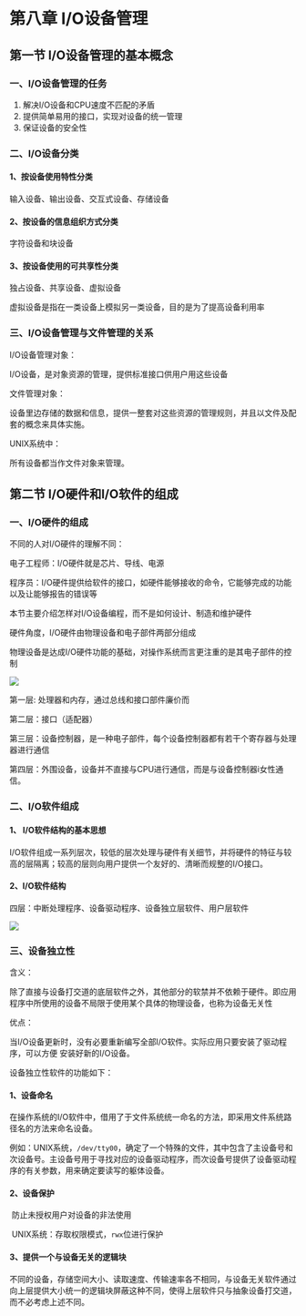 # 第八章 I/O设备管理

## 第一节 I/O设备管理的基本概念

### 一、I/O设备管理的任务

1. 解决I/O设备和CPU速度不匹配的矛盾
2. 提供简单易用的接口，实现对设备的统一管理
3. 保证设备的安全性

### 二、I/O设备分类

#### 1、按设备使用特性分类

输入设备、输出设备、交互式设备、存储设备

#### 2、按设备的信息组织方式分类

字符设备和块设备

#### 3、按设备使用的可共享性分类

独占设备、共享设备、虚拟设备

虚拟设备是指在一类设备上模拟另一类设备，目的是为了提高设备利用率

### 三、I/O设备管理与文件管理的关系

I/O设备管理对象：

I/O设备，是对象资源的管理，提供标准接口供用户用这些设备

文件管理对象：

设备里边存储的数据和信息，提供一整套对这些资源的管理规则，并且以文件及配套的概念来具体实施。

UNIX系统中：

所有设备都当作文件对象来管理。

## 第二节 I/O硬件和I/O软件的组成

### 一、I/O硬件的组成

不同的人对I/O硬件的理解不同：

电子工程师：I/O硬件就是芯片、导线、电源

程序员：I/O硬件提供给软件的接口，如硬件能够接收的命令，它能够完成的功能以及让能够报告的错误等

本节主要介绍怎样对I/O设备编程，而不是如何设计、制造和维护硬件

硬件角度，I/O硬件由物理设备和电子部件两部分组成

物理设备是达成I/O硬件功能的基础，对操作系统而言更注重的是其电子部件的控制

![](F:\自考\操作系统\img\33.jpg)

第一层: 处理器和内存，通过总线和接口部件廉价而

第二层：接口（适配器）

第三层：设备控制器，是一种电子部件，每个设备控制器都有若干个寄存器与处理器进行通信

第四层：外围设备，设备并不直接与CPU进行通信，而是与设备控制器i女性通信。

### 二、I/O软件组成

#### 1、 I/O软件结构的基本思想

I/O软件组成一系列层次，较低的层次处理与硬件有关细节，并将硬件的特征与较高的层隔离；较高的层则向用户提供一个友好的、清晰而规整的I/O接口。

#### 2、I/O软件结构

四层：中断处理程序、设备驱动程序、设备独立层软件、用户层软件

![](F:\自考\操作系统\img\2020-05-22_142918.jpg)

### 三、设备独立性

含义：

​		除了直接与设备打交道的底层软件之外，其他部分的软禁并不依赖于硬件。即应用程序中所使用的设备不局限于使用某个具体的物理设备，也称为设备无关性

优点：

​		当I/O设备更新时，没有必要重新编写全部I/O软件。实际应用只要安装了驱动程序，可以方便 安装好新的I/O设备。  

设备独立性软件的功能如下：

#### 1、设备命名

​		在操作系统的I/O软件中，借用了于文件系统统一命名的方法，即采用文件系统路径名的方法来命名设备。

​		例如：UNIX系统，`/dev/tty00`，确定了一个特殊的文件，其中包含了主设备号和次设备号。主设备号用于寻找对应的设备驱动程序，而次设备号提供了设备驱动程序的有关参数，用来确定要读写的躯体设备。

#### 2、设备保护

​		防止未授权用户对设备的非法使用

​		UNIX系统：存取权限模式，`rwx`位进行保护

#### 3、提供一个与设备无关的逻辑块

​		不同的设备，存储空间大小、读取速度、传输速率各不相同，与设备无关软件通过向上层提供大小统一的逻辑块屏蔽这种不同，使得上层软件只与抽象设备打交道，而不必考虑上述不同。